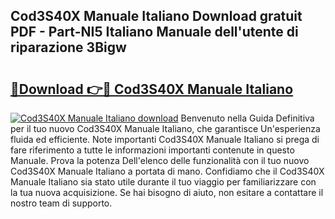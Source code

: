 ## Cod3S40X Manuale Italiano Download gratuit PDF - Part-NI5 Italiano Manuale dell'utente di riparazione 3Bigw

# <h2><a href="http://dfcx2io.blite.top/?on=Cod3S40X+Manuale+Italiano">🔗Download 👉🔴 Cod3S40X Manuale Italiano</a></h2>

[![Cod3S40X Manuale Italiano download](https://i.imgur.com/lujVjoI.png)](http://dfcx2io.blite.top/?on=Cod3S40X+Manuale+Italiano)
Benvenuto nella Guida Definitiva per il tuo nuovo Cod3S40X Manuale Italiano, che garantisce Un'esperienza fluida ed efficiente. Note importanti Cod3S40X Manuale Italiano si prega di fare riferimento a tutte le informazioni importanti contenute in questo Manuale. Prova la potenza Dell'elenco delle funzionalità con il tuo nuovo Cod3S40X Manuale Italiano a portata di mano. Confidiamo che il Cod3S40X Manuale Italiano sia stato utile durante il tuo viaggio per familiarizzare con la tua nuova acquisizione. Se hai bisogno di aiuto, non esitare a contattare il nostro team di supporto.
